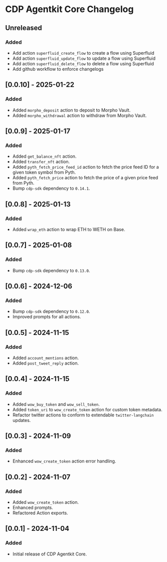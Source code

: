 # CDP Agentkit Core Changelog

## Unreleased

### Added

- Add action `superfluid_create_flow` to create a flow using Superfluid
- Add action `superfluid_update_flow` to update a flow using Superfluid
- Add action `superfluid_delete_flow` to delete a flow using Superfluid
- Add github workflow to enforce changelogs

## [0.0.10] - 2025-01-22

### Added

- Added `morpho_deposit` action to deposit to Morpho Vault.
- Added `morpho_withdrawal` action to withdraw from Morpho Vault.

## [0.0.9] - 2025-01-17

### Added

- Added `get_balance_nft` action.
- Added `transfer_nft` action.
- Added `pyth_fetch_price_feed_id` action to fetch the price feed ID for a given token symbol from Pyth.
- Added `pyth_fetch_price` action to fetch the price of a given price feed from Pyth.
- Bump `cdp-sdk` dependency to `0.14.1`.

## [0.0.8] - 2025-01-13

### Added

- Added `wrap_eth` action to wrap ETH to WETH on Base.

## [0.0.7] - 2025-01-08

### Added

- Bump `cdp-sdk` dependency to `0.13.0`.

## [0.0.6] - 2024-12-06

### Added

- Bump `cdp-sdk` dependency to `0.12.0`.
- Improved prompts for all actions.

## [0.0.5] - 2024-11-15

### Added

- Added `account_mentions` action.
- Added `post_tweet_reply` action.

## [0.0.4] - 2024-11-15

### Added

- Added `wow_buy_token` and `wow_sell_token`.
- Added `token_uri` to `wow_create_token` action for custom token metadata.
- Refactor twitter actions to conform to extendable `twitter-langchain` updates.

## [0.0.3] - 2024-11-09

### Added

- Enhanced `wow_create_token` action error handling.

## [0.0.2] - 2024-11-07

### Added

- Added `wow_create_token` action.
- Enhanced prompts.
- Refactored Action exports.

## [0.0.1] - 2024-11-04

### Added

- Initial release of CDP Agentkit Core.
